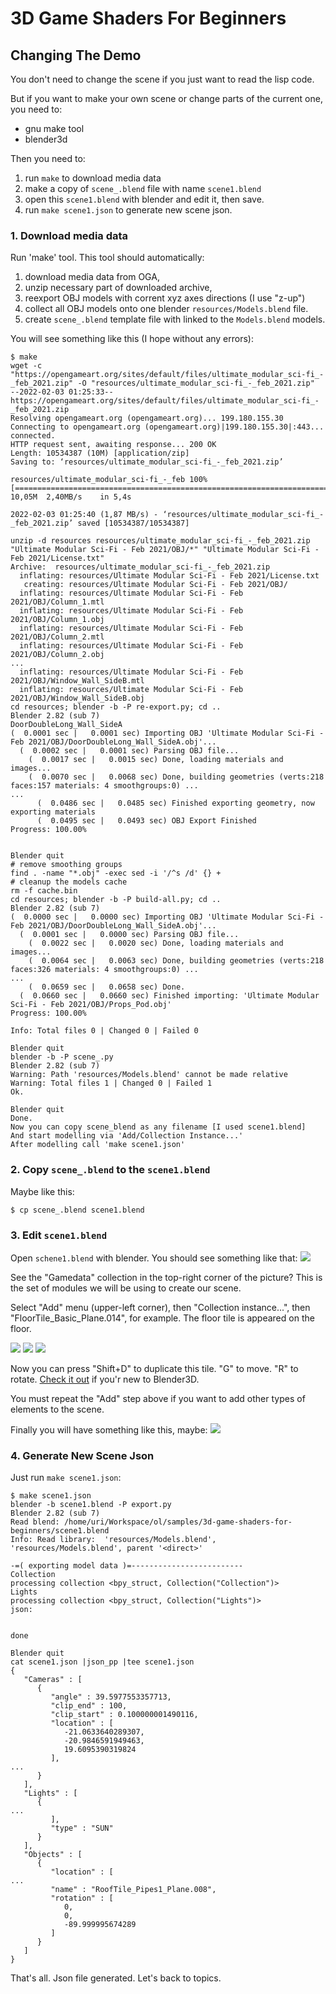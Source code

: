 # 3D Game Shaders For Beginners

## Changing The Demo

You don't need to change the scene if you just want to read the lisp code. 

But if you want to make your own scene or change parts of the current one, you need to: 

- gnu make tool
- blender3d

Then you need to:
1. run `make` to download media data
2. make a copy of `scene_.blend` file with name `scene1.blend`
3. open this `scene1.blend` with blender and edit it, then save.
4. run `make scene1.json` to generate new scene json.


### 1. Download media data

Run 'make' tool. This tool should automatically:

1. download media data from OGA,
2. unzip necessary part of downloaded archive,
3. reexport OBJ models with corrent xyz axes directions (I use "z-up")
4. collect all OBJ models onto one blender `resources/Models.blend` file.
5. create `scene_.blend` template file with linked to the `Models.blend` models.


You will see something like this (I hope without any errors):
```
$ make
wget -c "https://opengameart.org/sites/default/files/ultimate_modular_sci-fi_-_feb_2021.zip" -O "resources/ultimate_modular_sci-fi_-_feb_2021.zip"
--2022-02-03 01:25:33--  https://opengameart.org/sites/default/files/ultimate_modular_sci-fi_-_feb_2021.zip
Resolving opengameart.org (opengameart.org)... 199.180.155.30
Connecting to opengameart.org (opengameart.org)|199.180.155.30|:443... connected.
HTTP request sent, awaiting response... 200 OK
Length: 10534387 (10M) [application/zip]
Saving to: ‘resources/ultimate_modular_sci-fi_-_feb_2021.zip’

resources/ultimate_modular_sci-fi_-_feb 100%[===============================================================================>]  10,05M  2,40MB/s    in 5,4s

2022-02-03 01:25:40 (1,87 MB/s) - ‘resources/ultimate_modular_sci-fi_-_feb_2021.zip’ saved [10534387/10534387]

unzip -d resources resources/ultimate_modular_sci-fi_-_feb_2021.zip "Ultimate Modular Sci-Fi - Feb 2021/OBJ/*" "Ultimate Modular Sci-Fi - Feb 2021/License.txt"
Archive:  resources/ultimate_modular_sci-fi_-_feb_2021.zip
  inflating: resources/Ultimate Modular Sci-Fi - Feb 2021/License.txt
   creating: resources/Ultimate Modular Sci-Fi - Feb 2021/OBJ/
  inflating: resources/Ultimate Modular Sci-Fi - Feb 2021/OBJ/Column_1.mtl
  inflating: resources/Ultimate Modular Sci-Fi - Feb 2021/OBJ/Column_1.obj
  inflating: resources/Ultimate Modular Sci-Fi - Feb 2021/OBJ/Column_2.mtl
  inflating: resources/Ultimate Modular Sci-Fi - Feb 2021/OBJ/Column_2.obj
...
  inflating: resources/Ultimate Modular Sci-Fi - Feb 2021/OBJ/Window_Wall_SideB.mtl
  inflating: resources/Ultimate Modular Sci-Fi - Feb 2021/OBJ/Window_Wall_SideB.obj
cd resources; blender -b -P re-export.py; cd ..
Blender 2.82 (sub 7)
DoorDoubleLong_Wall_SideA
(  0.0001 sec |   0.0001 sec) Importing OBJ 'Ultimate Modular Sci-Fi - Feb 2021/OBJ/DoorDoubleLong_Wall_SideA.obj'...
  (  0.0002 sec |   0.0001 sec) Parsing OBJ file...
    (  0.0017 sec |   0.0015 sec) Done, loading materials and images...
    (  0.0070 sec |   0.0068 sec) Done, building geometries (verts:218 faces:157 materials: 4 smoothgroups:0) ...
...
      (  0.0486 sec |   0.0485 sec) Finished exporting geometry, now exporting materials
      (  0.0495 sec |   0.0493 sec) OBJ Export Finished
Progress: 100.00%


Blender quit
# remove smoothing groups
find . -name "*.obj" -exec sed -i '/^s /d' {} +
# cleanup the models cache
rm -f cache.bin
cd resources; blender -b -P build-all.py; cd ..
Blender 2.82 (sub 7)
(  0.0000 sec |   0.0000 sec) Importing OBJ 'Ultimate Modular Sci-Fi - Feb 2021/OBJ/DoorDoubleLong_Wall_SideA.obj'...
  (  0.0001 sec |   0.0000 sec) Parsing OBJ file...
    (  0.0022 sec |   0.0020 sec) Done, loading materials and images...
    (  0.0064 sec |   0.0063 sec) Done, building geometries (verts:218 faces:326 materials: 4 smoothgroups:0) ...
...
    (  0.0659 sec |   0.0658 sec) Done.
  (  0.0660 sec |   0.0660 sec) Finished importing: 'Ultimate Modular Sci-Fi - Feb 2021/OBJ/Props_Pod.obj'
Progress: 100.00%

Info: Total files 0 | Changed 0 | Failed 0

Blender quit
blender -b -P scene_.py
Blender 2.82 (sub 7)
Warning: Path 'resources/Models.blend' cannot be made relative
Warning: Total files 1 | Changed 0 | Failed 1
Ok.

Blender quit
Done.
Now you can copy scene_blend as any filename [I used scene1.blend]
And start modelling via 'Add/Collection Instance...'
After modelling call 'make scene1.json'
```

### 2. Copy `scene_.blend` to the `scene1.blend`

Maybe like this:
```shell
$ cp scene_.blend scene1.blend
```


### 3. Edit `scene1.blend`

Open `schene1.blend` with blender. You should see something like that:
![](https://i.imgur.com/FbRxX9y.png)

See the "Gamedata" collection in the top-right corner of the picture?
This is the set of modules we will be using to create our scene.

Select "Add" menu (upper-left corner), then "Collection instance...", then "FloorTile_Basic_Plane.014", for example. The floor tile is appeared on the floor.

![](https://i.imgur.com/gTfmGyX.png)
![](https://i.imgur.com/RTUXJH0.png)
![](https://i.imgur.com/pHywHWA.png)

Now you can press "Shift+D" to duplicate this tile. "G" to move. "R" to rotate. [Check it out](https://www.instructables.com/Beginners-Guide-to-Blender/) if you'r new to Blender3D.

You must repeat the "Add" step above if you want to add other types of elements to the scene.


Finally you will have something like this, maybe:
![](https://i.imgur.com/dOb3n3r.png)


### 4. Generate New Scene Json

Just run `make scene1.json`:

```
$ make scene1.json
blender -b scene1.blend -P export.py
Blender 2.82 (sub 7)
Read blend: /home/uri/Workspace/ol/samples/3d-game-shaders-for-beginners/scene1.blend
Info: Read library:  'resources/Models.blend', 'resources/Models.blend', parent '<direct>'

-=( exporting model data )=-------------------------
Collection
processing collection <bpy_struct, Collection("Collection")>
Lights
processing collection <bpy_struct, Collection("Lights")>
json:


done

Blender quit
cat scene1.json |json_pp |tee scene1.json
{
   "Cameras" : [
      {
         "angle" : 39.5977553357713,
         "clip_end" : 100,
         "clip_start" : 0.100000001490116,
         "location" : [
            -21.0633640289307,
            -20.9846591949463,
            19.6095390319824
         ],
...
      }
   ],
   "Lights" : [
      {
...
         ],
         "type" : "SUN"
      }
   ],
   "Objects" : [
      {
         "location" : [
...
         "name" : "RoofTile_Pipes1_Plane.008",
         "rotation" : [
            0,
            0,
            -89.999995674289
         ]
      }
   ]
}

```

That's all. Json file generated. Let's back to topics.
